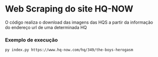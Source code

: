 # Web Scraping do site HQ-NOW
O código realiza o download das imagens das HQS a partir da informação do endereço url de uma determinada HQ

### Exemplo de execução
``py index.py https://www.hq-now.com/hq/349/the-boys-herogasm``
